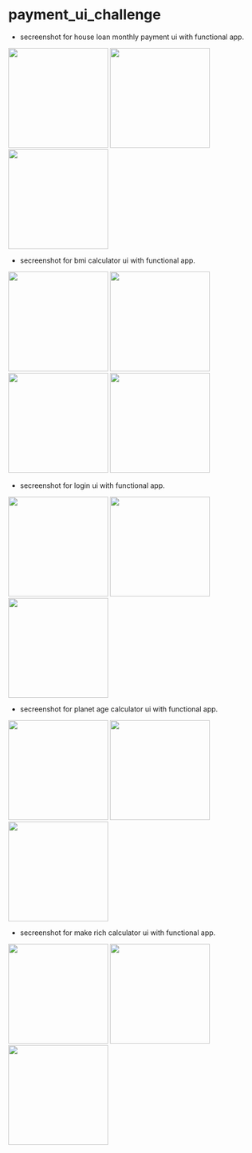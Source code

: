 # payment_ui_challenge
 
 - secreenshot for house loan monthly payment ui with functional app.
 
<img src="screenshots/house.png" width= 200> <img src="screenshots/house1.png" width= 200 height> <img src="screenshots/house2.png" width= 200>

- secreenshot for bmi calculator ui with functional app.

<img src="screenshots/bmi.png" width= 200> <img src="screenshots/bmi1.png" width= 200> <img src="screenshots/bmi2.png" width= 200> <img src="screenshots/bmi3.png" width= 200>

- secreenshot for login ui with functional app.

<img src="screenshots/login.png" width= 200> <img src="screenshots/login2.png" width= 200> <img src="screenshots/login3.png" width= 200>


- secreenshot for planet age calculator ui with functional app.

<img src="screenshots/planet.png" width= 200> <img src="screenshots/planet2.png" width= 200> <img src="screenshots/planet3.png" width= 200>

- secreenshot for make rich calculator ui with functional app.

<img src="screenshots/rich.png" width= 200> <img src="screenshots/rich2.png" width= 200> <img src="screenshots/rich3.png" width= 200>
